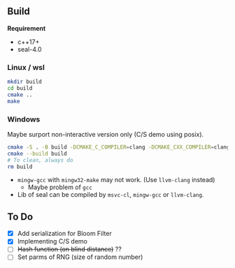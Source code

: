 

## Build

**Requirement**
- c++17+
- seal-4.0

### Linux / wsl
```bash
mkdir build
cd build 
cmake ..
make
```


### Windows
Maybe surport non-interactive version only (C/S demo using posix).

```bash
cmake -S . -B build -DCMAKE_C_COMPILER=clang -DCMAKE_CXX_COMPILER=clang++
cmake --build build
# To clean, always do
rm build
```

- `mingw-gcc` with `mingw32-make` may not work. (Use `llvm-clang` instead)
  - Maybe problem of `gcc` 
- Lib of seal can be compiled by `msvc-cl`, `mingw-gcc` or `llvm-clang`. 

## To Do
- [x] Add serialization for Bloom Filter
- [x] Implementing C/S demo 
- [ ] ~~Hash function (on blind distance)~~ ??
- [ ] Set parms of RNG (size of random number) 
